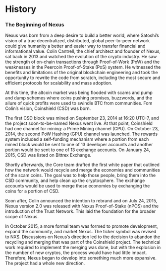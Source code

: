 # History

### The Beginning of Nexus

Nexus was born from a deep desire to build a better world, where Satoshi’s vision of a true decentralized, distributed, global peer-to-peer network could give humanity a better and easier way to transfer financial and informational value. Colin Cantrell, the chief architect and founder of Nexus, sat back in 2013 and watched the evolution of the crypto industry. He saw the strength of on-chain transactions through Proof-of-Work (PoW) and the weaknesses in the Peercoin Proof-of-Stake (PoS) system. He witnessed the benefits and limitations of the original blockchain engineering and took the opportunity to rewrite the code from scratch, including the most secure and efficient protocols for scalability and mass adoption.

At this time, the altcoin market was being flooded with scams and pump and dump schemes where coins pushing promises, buzzwords, and the allure of quick profits were used to swindle BTC from communities. Fom Colin’s vision, Coinshield (CSD) was born.

The first CSD block was mined on September 23, 2014 at 16:20 UTC-7, and the project soon-to-be-named Nexus went live. At that point, Coinshield had one channel for mining: a Prime Mining channel (CPU). On October 23, 2014, the second PoW Hashing (GPU) channel was launched. The rewards system included a self-funding mechanism where a portion from each mined block would be sent to one of 13 developer accounts and another portion would be sent to one of 13 exchange accounts. On January 24, 2015, CSD was listed on Bittrex Exchange.

Shortly afterwards, the Core team drafted the first white paper that outlined how the network would recycle and merge the economies and communities of the scam coins. The goal was to help those people, bring them into the CSD community, and help clean up the cryptosphere. The exchange accounts would be used to merge these economies by exchanging the coins for a portion of CSD.

Soon after, Colin announced the intention to rebrand and on July 24, 2015, Nexus version 2.0 was released with Nexus Proof-of-Stake (nPOS) and the introduction of the Trust Network. This laid the foundation for the broader scope of Nexus.

In October 2015, a more formal team was formed to promote development, expand the community, and market Nexus. The ticker symbol was revised to NXS. Discussions on Nexus’s direction led to the decision to abandon the recycling and merging that was part of the Coinshield project. The technical work required to implement the merging was done, but with the explosion in the number of new cryptos, the process would have had little impact. Therefore, Nexus began to develop into something much more expansive. The project had a whole new direction.
